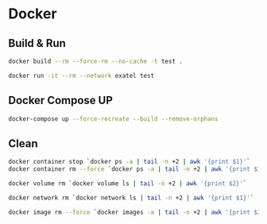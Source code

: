 # Docker

## Build & Run
```bash
docker build --rm --force-rm --no-cache -t test .

docker run -it --rm --network exatel test
```

## Docker Compose UP
```bash
docker-compose up --force-recreate --build --remove-orphans
```

## Clean
```bash
docker container stop `docker ps -a | tail -n +2 | awk '{print $1}'`
docker container rm --force `docker ps -a | tail -n +2 | awk '{print $1}'`

docker volume rm `docker volume ls | tail -n +2 | awk '{print $2}'`

docker network rm `docker network ls | tail -n +2 | awk '{print $1}'`

docker image rm --force `docker images -a | tail -n +2 | awk '{print $3}'`
```

